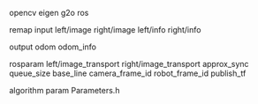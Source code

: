 opencv
eigen
g2o
ros

remap input
left/image
right/image
left/info
right/info

output
odom
odom_info


rosparam
left/image_transport
right/image_transport
approx_sync
queue_size
base_line
camera_frame_id
robot_frame_id
publish_tf

algorithm param
Parameters.h

<node pkg="VISFS" type="VISFSInterfaceROSNode" name="VISFSInterfaceROSNode" output="screen" launch-prefix="gdb -ex run --args">